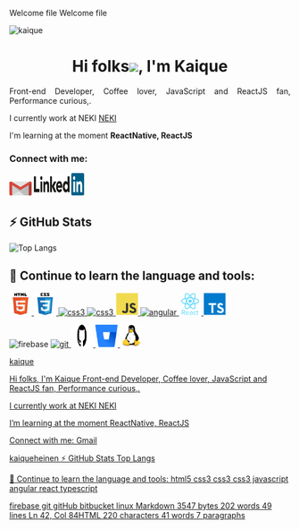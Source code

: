 Welcome file
Welcome file
<p align="left"><img src="https://komarev.com/ghpvc/?username=kaiquegh" alt="kaique" /></p>



<h1 align = "center"> Hi  folks<img src="https://media.giphy.com/media/hvRJCLFzcasrR4ia7z/giphy.gif" width="25px">, I'm Kaique </h1>
<p align = "justify">Front-end Developer, Coffee lover, JavaScript and ReactJS fan, Performance curious,.</p>

I currently work at NEKI [NEKI](https://neki-it.com.br/)

I'm learning at the moment **ReactNative, ReactJS**


<h3 align="left">Connect with me:</h3>
<p align="left">
<a href="mailto:kaiquegh26@gmail.com"><img alt="Gmail" src="https://raw.githubusercontent.com/kaiquegh/kaiquegh/main/assets/google-gmail.svg" title="Email" width="40" height="25"/></a > 

<a href="https://linkedin.com/in/kaique-heinen" target="blank">
<img src="
https://raw.githubusercontent.com/kaiquegh/kaiquegh/main/assets/linkedin.svg" alt="kaiqueheinen" title="Linkedin" width=90" height="40"/></a >



## ⚡ GitHub Stats

![Top Langs](https://github-readme-stats.vercel.app/api/top-langs/?username=kaiquegh&hide=TeX&layout=compact)


##  🚀 Continue to learn the language and tools:
<p align="left"> <a href="https://www.w3schools.com/css/" target="_blank"> 
<img 
src="https://raw.githubusercontent.com/devicons/devicon/master/icons/html5/html5-original-wordmark.svg" alt="html5" width="40" height="40"/> </a> <a href="https://developer.mozilla.org/en/US/docs/Web/JavaScript" target="_blank"> 
<img src="https://raw.githubusercontent.com/devicons/devicon/master/icons/css3/css3-original-wordmark.svg" alt="css3" width="40" height="40"/> </a> <a href="https://dart.dev" target="_blank"> 
<img src="https://icongr.am/devicon/java-original.svg" alt="css3" width="40" height="40"/> </a> <a href="https://docs.oracle.com/en/java/" target="_blank"> 
<img src="https://icongr.am/devicon/csharp-original.svg" alt="css3" width="40" height="40"/> </a> <a href="https://docs.microsoft.com/pt-br/dotnet/csharp/" target="_blank">
 <img src="https://raw.githubusercontent.com/devicons/devicon/master/icons/javascript/javascript-original.svg" alt="javascript" width="40" height="40"/> </a> <a href="https://www.linux.org/" target="_blank">
 <img src="https://icongr.am/devicon/angularjs-original.svg" alt="angular" width="40" height="40"/> </a> <a href="https://angular.io/docs" target="_blank"> 
 <img src="https://raw.githubusercontent.com/devicons/devicon/master/icons/react/react-original-wordmark.svg" alt="react" width="40" height="40"/> </a> <a href="https://redux.js.org" target="_blank"> 
<img src="https://raw.githubusercontent.com/devicons/devicon/master/icons/typescript/typescript-original.svg" alt="typescript" width="40" height="40"/> </a> </p>
<img src="https://www.vectorlogo.zone/logos/firebase/firebase-icon.svg" alt="firebase" width="40" height="40"/> </a> <a href="https://flutter.dev" target="_blank"> 
<img src="https://www.vectorlogo.zone/logos/git-scm/git-scm-icon.svg" alt="git" width="40" height="40"/> </a> <a href="https://www.w3.org/html/" target="_blank"> 
<img src="https://raw.githubusercontent.com/kaiquegh/kaiquegh/main/assets/git-hub.svg" alt="gitHub" width="40" height="40"/> </a> <a href="https://github.com/" target="_blank"> 
<img src="https://raw.githubusercontent.com/kaiquegh/kaiquegh/main/assets/bitbucket.svg" alt="bitbucket" width="40" height="40"/> </a> <a href="https://bitbucket.org/" target="_blank"> <img src="https://raw.githubusercontent.com/devicons/devicon/master/icons/linux/linux-original.svg" alt="linux" width="40" height="40"/> </a> <a href="https://reactjs.org/" target="_blank">







kaique

Hi folks, I'm Kaique
Front-end Developer, Coffee lover, JavaScript and ReactJS fan, Performance curious,.

I currently work at NEKI NEKI

I’m learning at the moment ReactNative, ReactJS

Connect with me:
Gmail

kaiqueheinen
⚡ GitHub Stats
Top Langs

🚀 Continue to learn the language and tools:
html5 css3 css3 css3 javascript angular react typescript

firebase git gitHub bitbucket linux
Markdown 3547 bytes 202 words 49 lines Ln 42, Col 84HTML 220 characters 41 words 7 paragraphs
